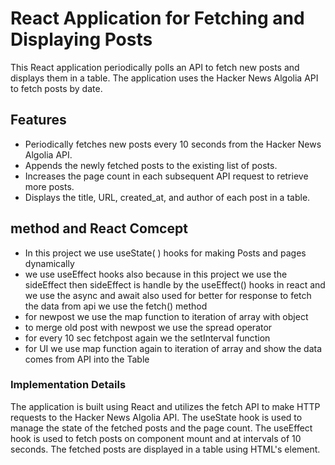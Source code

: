 # React Application for Fetching and Displaying Posts

This React application periodically polls an API to fetch new posts and displays them in a table. The application uses the Hacker News Algolia API to fetch posts by date.

## Features

- Periodically fetches new posts every 10 seconds from the Hacker News Algolia API.
- Appends the newly fetched posts to the existing list of posts.
- Increases the page count in each subsequent API request to retrieve more posts.
- Displays the title, URL, created_at, and author of each post in a table.

## method and React Comcept 
 - In this project we use useState( ) hooks for making Posts and pages dynamically 
 - we use useEffect hooks also because in this project we use the sideEffect then sideEffect is handle by the useEffect() hooks in react and we use the async and await also used for better for response to fetch the data from api we use the fetch() method
 - for newpost we use the map function to iteration of array with object
 - to merge old post with newpost we use the spread operator
 - for every 10 sec fetchpost again we the setInterval function
 - for UI we use map function again to iteration of array and show the data comes from API into the Table 

### Implementation Details

The application is built using React and utilizes the fetch API to make HTTP requests to the Hacker News Algolia API. The useState hook is used to manage the state of the fetched posts and the page count. The useEffect hook is used to fetch posts on component mount and at intervals of 10 seconds. The fetched posts are displayed in a table using HTML's <table> element.
